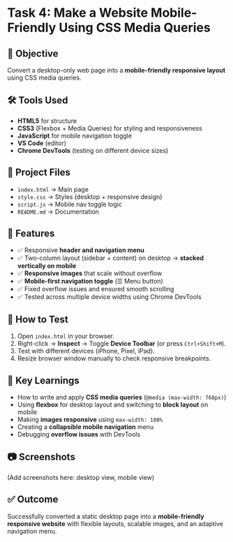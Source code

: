 # Task 4: Make a Website Mobile-Friendly Using CSS Media Queries

## 📌 Objective
Convert a desktop-only web page into a **mobile-friendly responsive layout** using CSS media queries.

## 🛠 Tools Used
- **HTML5** for structure  
- **CSS3** (Flexbox + Media Queries) for styling and responsiveness  
- **JavaScript** for mobile navigation toggle  
- **VS Code** (editor)  
- **Chrome DevTools** (testing on different device sizes)

## 📂 Project Files
- `index.html` → Main page  
- `style.css` → Styles (desktop + responsive design)  
- `script.js` → Mobile nav toggle logic  
- `README.md` → Documentation

## 🚀 Features
- ✅ Responsive **header and navigation menu**  
- ✅ Two-column layout (sidebar + content) on desktop → **stacked vertically on mobile**  
- ✅ **Responsive images** that scale without overflow  
- ✅ **Mobile-first navigation toggle** (☰ Menu button)  
- ✅ Fixed overflow issues and ensured smooth scrolling  
- ✅ Tested across multiple device widths using Chrome DevTools  

## 📱 How to Test
1. Open `index.html` in your browser.  
2. Right-click → **Inspect** → Toggle **Device Toolbar** (or press `Ctrl+Shift+M`).  
3. Test with different devices (iPhone, Pixel, iPad).  
4. Resize browser window manually to check responsive breakpoints.  

## 🔑 Key Learnings
- How to write and apply **CSS media queries** (`@media (max-width: 768px)`)  
- Using **flexbox** for desktop layout and switching to **block layout** on mobile  
- Making **images responsive** using `max-width: 100%`  
- Creating a **collapsible mobile navigation** menu  
- Debugging **overflow issues** with DevTools  

## 📷 Screenshots
(Add screenshots here: desktop view, mobile view)

## ✅ Outcome
Successfully converted a static desktop page into a **mobile-friendly responsive website** with flexible layouts, scalable images, and an adaptive navigation menu.
